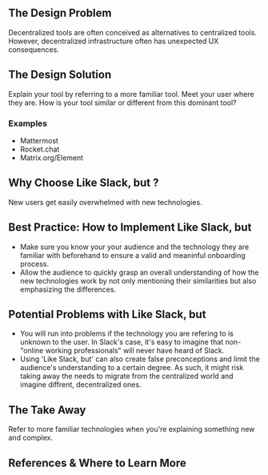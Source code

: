 ## The Design Problem

Decentralized tools are often conceived as alternatives to centralized tools. However, decentralized infrastructure often has unexpected UX consequences.

## The Design Solution

Explain your tool by referring to a more familiar tool. Meet your user where they are. How is your tool similar or different from this dominant tool?

### Examples
- Mattermost
- Rocket.chat
- Matrix.org/Element

## Why Choose Like Slack, but ?

New users get easily overwhelmed with new technologies.

## Best Practice: How to Implement Like Slack, but 

- Make sure you know your your audience and the technology they are familiar with beforehand to ensure a valid and meaninful onboarding process.
- Allow the audience to quickly grasp an overall understanding of how the new technologies work by not only mentioning their similarities but also 
emphasizing the differences. 

## Potential Problems with Like Slack, but 

- You will run into problems if the technology you are refering to is unknown to the user. In Slack's case, it's easy to imagine that non-"online
working professionals" will never have heard of Slack. 
- Using 'Like Slack, but' can also create false preconceptions and limit the audience's understanding to a certain degree. As such, it might risk taking
away the needs to migrate from the centralized world and imagine diffrent, decentralized ones. 

## The Take Away ##

Refer to more familiar technologies when you're explaining something new and complex.

## References & Where to Learn More ##
